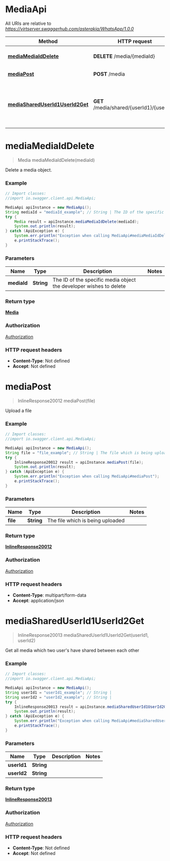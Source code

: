 # MediaApi

All URIs are relative to *https://virtserver.swaggerhub.com/asterakia/WhatsApp/1.0.0*

Method | HTTP request | Description
------------- | ------------- | -------------
[**mediaMediaIdDelete**](MediaApi.md#mediaMediaIdDelete) | **DELETE** /media/{mediaId} | Delete a media object.
[**mediaPost**](MediaApi.md#mediaPost) | **POST** /media | Upload a file
[**mediaSharedUserId1UserId2Get**](MediaApi.md#mediaSharedUserId1UserId2Get) | **GET** /media/shared/{userId1}/{userId2} | Get all media which two user&#39;s have shared between each other


<a name="mediaMediaIdDelete"></a>
# **mediaMediaIdDelete**
> Media mediaMediaIdDelete(mediaId)

Delete a media object.

### Example
```java
// Import classes:
//import io.swagger.client.api.MediaApi;

MediaApi apiInstance = new MediaApi();
String mediaId = "mediaId_example"; // String | The ID of the specific media object the developer wishes to delete
try {
    Media result = apiInstance.mediaMediaIdDelete(mediaId);
    System.out.println(result);
} catch (ApiException e) {
    System.err.println("Exception when calling MediaApi#mediaMediaIdDelete");
    e.printStackTrace();
}
```

### Parameters

Name | Type | Description  | Notes
------------- | ------------- | ------------- | -------------
 **mediaId** | **String**| The ID of the specific media object the developer wishes to delete |

### Return type

[**Media**](Media.md)

### Authorization

[Authorization](../README.md#Authorization)

### HTTP request headers

 - **Content-Type**: Not defined
 - **Accept**: Not defined

<a name="mediaPost"></a>
# **mediaPost**
> InlineResponse20012 mediaPost(file)

Upload a file

### Example
```java
// Import classes:
//import io.swagger.client.api.MediaApi;

MediaApi apiInstance = new MediaApi();
String file = "file_example"; // String | The file which is being uploaded
try {
    InlineResponse20012 result = apiInstance.mediaPost(file);
    System.out.println(result);
} catch (ApiException e) {
    System.err.println("Exception when calling MediaApi#mediaPost");
    e.printStackTrace();
}
```

### Parameters

Name | Type | Description  | Notes
------------- | ------------- | ------------- | -------------
 **file** | **String**| The file which is being uploaded |

### Return type

[**InlineResponse20012**](InlineResponse20012.md)

### Authorization

[Authorization](../README.md#Authorization)

### HTTP request headers

 - **Content-Type**: multipart/form-data
 - **Accept**: application/json

<a name="mediaSharedUserId1UserId2Get"></a>
# **mediaSharedUserId1UserId2Get**
> InlineResponse20013 mediaSharedUserId1UserId2Get(userId1, userId2)

Get all media which two user&#39;s have shared between each other

### Example
```java
// Import classes:
//import io.swagger.client.api.MediaApi;

MediaApi apiInstance = new MediaApi();
String userId1 = "userId1_example"; // String | 
String userId2 = "userId2_example"; // String | 
try {
    InlineResponse20013 result = apiInstance.mediaSharedUserId1UserId2Get(userId1, userId2);
    System.out.println(result);
} catch (ApiException e) {
    System.err.println("Exception when calling MediaApi#mediaSharedUserId1UserId2Get");
    e.printStackTrace();
}
```

### Parameters

Name | Type | Description  | Notes
------------- | ------------- | ------------- | -------------
 **userId1** | **String**|  |
 **userId2** | **String**|  |

### Return type

[**InlineResponse20013**](InlineResponse20013.md)

### Authorization

[Authorization](../README.md#Authorization)

### HTTP request headers

 - **Content-Type**: Not defined
 - **Accept**: Not defined

